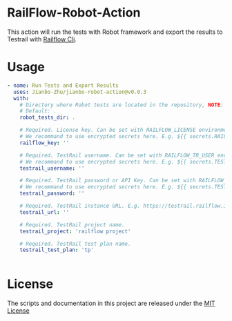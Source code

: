# RailFlow-Robot-Action

This action will run the tests with Robot framework and export the results to Testrail with [Railflow Cli](https://docs.railflow.io/docs/railflow-cli/overview).

# Usage

<!-- start usage -->
```yaml
- name: Run Tests and Export Results
  uses: Jianbo-Zhu/jianbo-robot-action@v0.0.3
  with:
    # Directory where Robot tests are located in the repository, NOTE: No '/' at the end
    # Default: .
    robot_tests_dir: .

    # Required. License key. Can be set with RAILFLOW_LICENSE environment variable
    # We recommand to use encrypted secrets here. E.g. ${{ secrets.RAILFLOW_KEY }}
    railflow_key: ''

    # Required. TestRail username. Can be set with RAILFLOW_TR_USER environment variable
    # We recommand to use encrypted secrets here. E.g. ${{ secrets.TESTRAIL_USERNAME }}
    testrail_username: ''

    # Required. TestRail password or API Key. Can be set with RAILFLOW_TR_PASSWORD environment variable
    # We recommand to use encrypted secrets here. E.g. ${{ secrets.TESTRAIL_PASSWORD }}
    testrail_password: ''

    # Required. TestRail instance URL. E.g. https://testrail.railflow.io/
    testrail_url: ''

    # Required. TestRail project name.
    testrail_project: 'railflow project'

    # Required. TestRail test plan name.
    testrail_test_plan: 'tp'
    
```
<!-- end usage -->

# License

The scripts and documentation in this project are released under the [MIT License](LICENSE)